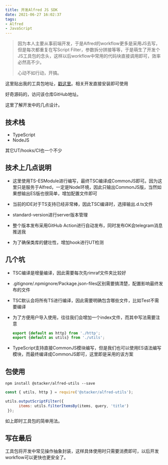 ```yaml
---
title: 开发Alfred JS SDK
date: 2021-06-27 16:02:37
tags:
- Alfred
- JavaScript
---
```


> 因为本人主要从事前端开发，于是Alfred的workflow更多是采用JS去写，但是每次都重复在写Script Filter，参数拆分拼接等等，于是萌生了开发个JS工具包的念头，这样以后workflow中常用的代码块直接调用即可，效率必然高不少。
>
> 心动不如行动，开搞。

这里贴出我的工具包地址，[戳这里](https://www.npmjs.com/package/@stacker/alfred-utils)。相关开发直接安装即可使用



好奇源码的，访问该仓库GitHub地址。



这里了解开发中的几点设计。

## 技术栈

- TypeScript
- NodeJS

其它UT/hooks/CI也一个不少

## 技术上几点说明

- 这里使用TS-ESModule进行编写，最终TSC编译成CommonJS即可。因为这里只是服务于Alfred，一定是Node环境，因此只输出CommonJS版，当然如果想输出ES版也很简单，增加配置文件即可

- 当前的IDE对于TS支持已经非常棒，因此TSC编译时，选择输出.d.ts文件
- standard-version进行server版本管理
- 整个版本发布采用GitHub Action进行自动发布，同时发布OK会telegram消息推送我
- 为了确保类库的健壮性，增加hook进行UT检测

## 几个坑

- TSC编译是增量编译，因此需要每次先rimraf文件夹比较好

- .gitignore/.npmignore/Package.json-files区别需要搞清楚，配置影响最终发布的文件

- TSC默认会将所有TS进行编译，因此需要明确包含哪些文件，比如Test不需要编译

- 为了方便用户导入使用，往往我们会增加一个index文件，而其中写法需要注意

  ```typescript
  export {default as http} from './http';
  export {default as utils} from './utils';
  ```

- TypeScript支持直接CommonJS模块编写，但是我们也可以使用ES语法编写模块，而最终编译成CommonJS即可，这里即是采用的该方案

## 包使用

```shell
npm install @stacker/alfred-utils --save
```



```js
const { utils, http } = require('@stacker/alfred-utils');

utils.outputScriptFilter({
      items: utils.filterItemsBy(items, query, 'title')
 });
```



如上即时工具包的简单用法。



## 写在最后

工具包将开发中常见操作抽象封装，这样具体使用时只需要消费即可，以后开发workflow可以更快也更安全了。

